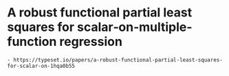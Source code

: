 
# A robust functional partial least squares for scalar‐on‐multiple‐function regression
    - https://typeset.io/papers/a-robust-functional-partial-least-squares-for-scalar-on-1hqa0b55

